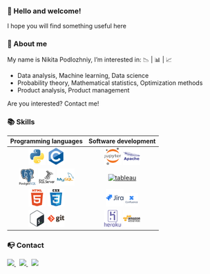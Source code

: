 ### <p align="left"><span>👋 Hello and welcome!</span></a></p>

<p align="left">
	<span>I hope you will find something useful here</span>
</p>

### <p align="left"><span>👦 About me</span></a></p>

<p align="left">
	<span>My name is Nikita Podlozhniy, I’m interested in: 📉 | 📊 | 📈
  <ul><p align="center">
  <li>Data analysis, Machine learning, Data science</li>
  <li>Probability theory, Mathematical statistics, Optimization methods</li>
  <li>Product analysis, Product management</li>
</ul>Are you interested? Contact me!
</span>
</p>

### <p align="left"><span>📚 Skills</span></p>

<table>
	<thead>
		<tr>
			<th colspan="1"><b>Programming languages</b></th>
			<th colspan="1"><b>Software development</b></th>
		</tr>
	</thead>
	<tbody>
		<tr>
			<td align="center"><a href="https://www.python.org" target="_blank" rel="noreferrer"> <img src="https://raw.githubusercontent.com/devicons/devicon/master/icons/python/python-original.svg" alt="python" width="40" height="40"/></a>
        <a href="https://www.cprogramming.com/" target="_blank" rel="noreferrer"> <img src="https://raw.githubusercontent.com/devicons/devicon/master/icons/c/c-original.svg" alt="c" width="40" height="40"/></a></td>
			<td align="center"><a href="https://jupyter.org/" target="_blank" rel="noreferrer"> <img src="https://github.com/devicons/devicon/blob/master/icons/jupyter/jupyter-original-wordmark.svg" alt="jupyter" width="40" height="40"/></a>
        <a href="https://zeppelin.apache.org/" target="_blank" rel="noreferrer"> <img src="https://github.com/devicons/devicon/blob/master/icons/apache/apache-line-wordmark.svg" alt="apache" width="40" height="40"/></a></td>
		</tr>
		<tr>
			<td align="center"><a href="https://www.postgresql.org/" target="_blank" rel="noreferrer"> <img src="https://github.com/devicons/devicon/blob/master/icons/postgresql/postgresql-original-wordmark.svg" alt="postgres" width="40" height="40"/></a>
        <a href="https://www.microsoft.com/en-us/sql-server" target="_blank" rel="noreferrer"> <img src="https://github.com/devicons/devicon/blob/master/icons/microsoftsqlserver/microsoftsqlserver-plain-wordmark.svg" alt="sqlserver" width="40" height="40"/></a>
        <a href="https://www.mysql.com/" target="_blank" rel="noreferrer"> <img src="https://github.com/devicons/devicon/blob/master/icons/mysql/mysql-original-wordmark.svg" alt="mysql" width="40" height="40"/></a></td>
			<td align="center"><a href="https://www.tableau.com/" target="_blank" rel="noreferrer"> <img src="https://www.tableau.com/sites/default/files/pages/tableau_cmyk_2015.png" alt="tableau" width="190" height="40"/></a></td>
		</tr>
		<tr>
			<td align="center"><a href="https://www.w3.org/html/" target="_blank" rel="noreferrer"> <img src="https://github.com/devicons/devicon/blob/master/icons/html5/html5-plain-wordmark.svg" alt="html5" width="40" height="40"/></a>
        <a href="https://www.w3schools.com/css/" target="_blank" rel="noreferrer"><img src="https://raw.githubusercontent.com/devicons/devicon/master/icons/css3/css3-original-wordmark.svg" alt="css3" width="40" height="40"/></a></td>
      <td align="center"><a href="https://www.atlassian.com/software/jira" target="_blank" rel="noreferrer"><img src="https://github.com/devicons/devicon/blob/master/icons/jira/jira-original-wordmark.svg" alt="jira" width="40" height="40"/></a>
        <a href="https://www.atlassian.com/software/confluence" target="_blank" rel="noreferrer"><img src="https://github.com/devicons/devicon/blob/master/icons/confluence/confluence-original-wordmark.svg" alt="wiki" width="30" height="30"/></a></td>
		</tr>
		<tr>
			<td align="center"><a href="https://en.wikipedia.org/wiki/Bash_(Unix_shell)" target="_blank" rel="noreferrer"> <img src="https://github.com/devicons/devicon/blob/master/icons/bash/bash-original.svg" alt="bash" width="40" height="40"/></a>
        <a href="https://git-scm.com/" target="_blank" rel="noreferrer"> <img src="https://github.com/devicons/devicon/blob/master/icons/git/git-original-wordmark.svg" alt="git" width="40" height="40"/></a></td>
			<td align="center"><a href="https://www.heroku.com" target="_blank" rel="noreferrer"> <img src="https://github.com/devicons/devicon/blob/master/icons/heroku/heroku-original-wordmark.svg" alt="heroku" width="40" height="40"/></a>
        <a href="https://aws.amazon.com/" target="_blank" rel="noreferrer"> <img src="https://github.com/devicons/devicon/blob/master/icons/amazonwebservices/amazonwebservices-original-wordmark.svg" alt="aws" width="40" height="40"/></a></td>
		</tr>
	</tbody>
</table>

### <p align="left"><span>📭 Contact</span></p>

<p align="left">
	<a href="https://www.linkedin.com/in/niki4-inc/">
		<img src="https://img.shields.io/badge/-LINKEDIN-0077B5?style=for-the-badge&logo=linkedin&logoColor=white">
	</a>
	<span>&nbsp;</span>
	<a href="mailto:podlozhnyy.ne@phystech.edu">
		<img src="https://img.shields.io/badge/-GMAIL-D14836?style=for-the-badge&logo=gmail&logoColor=white">
	</a>
  <span>&nbsp;</span>
	<a href="https://web.telegram.org/z/#343140953">
		<img src="https://img.shields.io/badge/Telegram-2EABE0?style=for-the-badge&logo=telegram&logoColor=white">
	</a>
</p>
